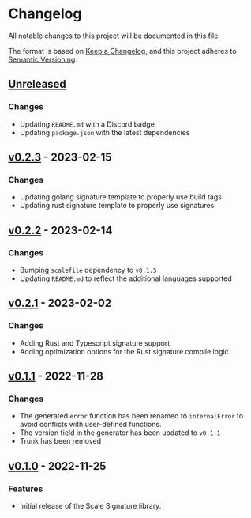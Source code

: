 # Changelog

All notable changes to this project will be documented in this file.

The format is based on [Keep a Changelog](https://keepachangelog.com/en/1.0.0/), and this project adheres
to [Semantic Versioning](https://semver.org/spec/v2.0.0.html).

## [Unreleased]

### Changes

- Updating `README.md` with a Discord badge
- Updating `package.json` with the latest dependencies

## [v0.2.3] - 2023-02-15

### Changes

- Updating golang signature template to properly use build tags
- Updating rust signature template to properly use signatures

## [v0.2.2] - 2023-02-14

### Changes

- Bumping `scalefile` dependency to `v0.1.5`
- Updating `README.md` to reflect the additional languages supported

## [v0.2.1] - 2023-02-02

### Changes

- Adding Rust and Typescript signature support
- Adding optimization options for the Rust signature compile logic 

## [v0.1.1] - 2022-11-28

### Changes

- The generated `error` function has been renamed to `internalError` to avoid
  conflicts with user-defined functions.
- The version field in the generator has been updated to `v0.1.1`
- Trunk has been removed

## [v0.1.0] - 2022-11-25

### Features

- Initial release of the Scale Signature library.

[unreleased]: https://github.com/loopholelabs/scale-signature/compare/v0.2.3...HEAD
[v0.2.3]: https://github.com/loopholelabs/scale-signature/compare/v0.2.3
[v0.2.2]: https://github.com/loopholelabs/scale-signature/compare/v0.2.2
[v0.2.1]: https://github.com/loopholelabs/scale-signature/compare/v0.2.1
[v0.1.1]: https://github.com/loopholelabs/scale-signature/compare/v0.1.1
[v0.1.0]: https://github.com/loopholelabs/scale-signature/compare/v0.1.0

